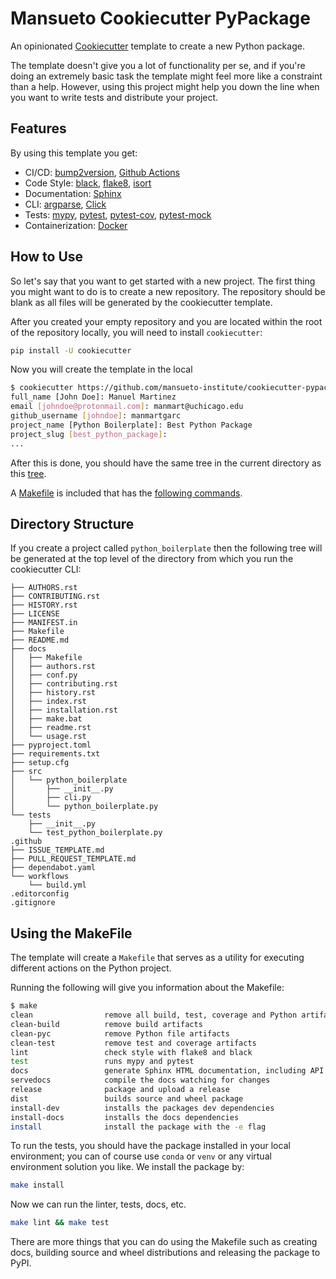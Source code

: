# Mansueto Cookiecutter PyPackage

An opinionated [Cookiecutter](https://cookiecutter.readthedocs.io/en/stable/) template to create a new Python package.

The template doesn't give you a lot of functionality per se, and if you're doing an extremely basic task the template might feel more like a constraint than a help. However, using this project might help you down the line when you want to write tests and distribute your project.

## Features

By using this template you get:

- CI/CD: [bump2version](https://github.com/c4urself/bump2version), [Github Actions](https://github.com/features/actions)
- Code Style: [black](https://black.readthedocs.io/en/stable/), [flake8](https://github.com/PyCQA/flake8), [isort](https://github.com/timothycrosley/isort)
- Documentation: [Sphinx](https://github.com/sphinx-doc/sphinx)
- CLI: [argparse](https://docs.python.org/3/library/argparse.html), [Click](https://click.palletsprojects.com/en/8.1.x/)
- Tests: [mypy](https://mypy.readthedocs.io/en/stable/index.html), [pytest](https://github.com/pytest-dev/pytest), [pytest-cov](https://pytest-cov.readthedocs.io/en/latest/), [pytest-mock](https://github.com/pytest-dev/pytest-mock/)
- Containerization: [Docker](https://www.docker.com/)

## How to Use

So let's say that you want to get started with a new project. The first thing you might want to do is to create a new repository. The repository should be blank as all files will be generated by the cookiecutter template.

After you created your empty repository and you are located within the root of the repository locally, you will need to install `cookiecutter`:

```bash
pip install -U cookiecutter
```

Now you will create the template in the local

```bash
$ cookiecutter https://github.com/mansueto-institute/cookiecutter-pypackage
full_name [John Doe]: Manuel Martinez
email [johndoe@protonmail.com]: manmart@uchicago.edu
github_username [johndoe]: manmartgarc
project_name [Python Boilerplate]: Best Python Package
project_slug [best_python_package]:
...
```

After this is done, you should have the same tree in the current directory as this [tree](#directory-structure).

A [Makefile](/%7B%7Bcookiecutter.project_slug%7D%7D/Makefile) is included that has the [following commands](#using-the-makefile).

## Directory Structure

If you create a project called `python_boilerplate` then the following tree will be generated at the top level of the directory from which you run the cookiecutter CLI:

``` text
├── AUTHORS.rst
├── CONTRIBUTING.rst
├── HISTORY.rst
├── LICENSE
├── MANIFEST.in
├── Makefile
├── README.md
├── docs
│   ├── Makefile
│   ├── authors.rst
│   ├── conf.py
│   ├── contributing.rst
│   ├── history.rst
│   ├── index.rst
│   ├── installation.rst
│   ├── make.bat
│   ├── readme.rst
│   └── usage.rst
├── pyproject.toml
├── requirements.txt
├── setup.cfg
├── src
│   └── python_boilerplate
│       ├── __init__.py
│       ├── cli.py
│       └── python_boilerplate.py
└── tests
    ├── __init__.py
    └── test_python_boilerplate.py
.github
├── ISSUE_TEMPLATE.md
├── PULL_REQUEST_TEMPLATE.md
├── dependabot.yaml
└── workflows
    └── build.yml
.editorconfig
.gitignore
```

## Using the MakeFile

The template will create a `Makefile` that serves as a utility for executing different actions on the Python project.

Running the following will give you information about the Makefile:

```bash
$ make
clean                remove all build, test, coverage and Python artifacts
clean-build          remove build artifacts
clean-pyc            remove Python file artifacts
clean-test           remove test and coverage artifacts
lint                 check style with flake8 and black
test                 runs mypy and pytest
docs                 generate Sphinx HTML documentation, including API docs
servedocs            compile the docs watching for changes
release              package and upload a release
dist                 builds source and wheel package
install-dev          installs the packages dev dependencies
install-docs         installs the docs dependencies
install              install the package with the -e flag
```

To run the tests, you should have the package installed in your local environment; you can of course use `conda` or `venv` or any virtual environment solution you like. We install the package by:

```bash
make install
```

Now we can run the linter, tests, docs, etc.

```bash
make lint && make test
```

There are more things that you can do using the Makefile such as creating docs, building source and wheel distributions and releasing the package to PyPI.
